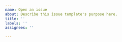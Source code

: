 ```yaml
---
name: Open an issue
about: Describe this issue template's purpose here.
title: ''
labels: ''
assignees: ''

---
```


<!-- Please try to be descriptive, with reasonable explanation around reproducing the issue in case of a bug, or the value being added in case of a feature request. -->
